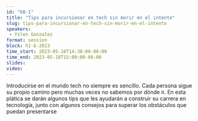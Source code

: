 ```yaml
---
id: "b8-1"
title: "Tips para incursionar en tech sin morir en el intento"
slug: tips-para-incursionar-en-tech-sin-morir-en-el-intento
speakers:
 - Yslen Gonzalez
format: session
block: h1-b-2023
time_start: 2023-05-18T14:30:00-06:00
time_end: 2023-05-18T15:00:00-06:00
slides: 
video: 
---
```


Introducirse en el mundo tech no siempre es sencillo. Cada persona sigue su propio camino pero muchas veces no sabemos por dónde ir.
En esta plática se darán algunos tips que les ayudarán a construir su carrera en tecnología, junto con algunos consejos para superar los obstáculos que puedan presentarse